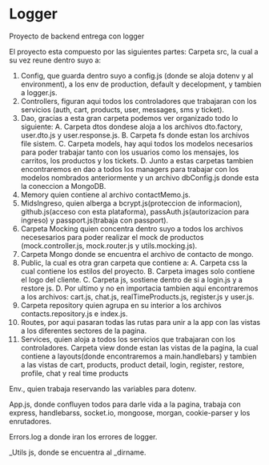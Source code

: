 # Logger

Proyecto de backend entrega con logger

El proyecto esta compuesto por las siguientes partes:
Carpeta src, la cual a su vez reune dentro suyo a:

1. Config, que guarda dentro suyo a config.js (donde se aloja dotenv y al environment), a los env de production, default y decelopment, y tambien a logger.js.
2. Controllers, figuran aqui todos los controladores que trabajaran con los servicios (auth, cart, products, user, messages, sms y ticket).
3. Dao, gracias a esta gran carpeta podemos ver organizado todo lo siguiente:
A. Carpeta dtos dondese aloja a los archivos dto.factory, user.dto.js y user.response.js.
B. Carpeta fs donde estan los archivos file sistem.
C. Carpeta models, hay aqui todos los modelos necesarios para poder trabajar tanto con los usuarios como los mensajes, los carritos, los productos y los tickets.
D. Junto a estas carpetas tambien encontraremos en dao a todos los managers para trabajar con los modelos nombrados anteriormente y un archivo dbConfig.js donde esta la coneccion a MongoDB.
5. Memory quien contiene al archivo contactMemo.js.
6. MidsIngreso, quien alberga a bcrypt.js(proteccion de informacion), github.js(acceso con esta plataforma), passAuth.js(autorizacion para ingreso) y passport.js(trabaja con passport).
7. Carpeta Mocking quien concentra dentro suyo a todos los archivos necesesarios para poder realizar el mock de productos (mock.controller.js, mock.router.js y utils.mocking.js).
8. Carpeta Mongo donde se encuentra el archivo de contacto de mongo.
9. Public, la cual es otra gran carpeta que contiene a:
A. Carpeta css la cual contiene los estilos del proyecto.
B. Carpeta images solo contiene el logo del cliente.
C. Carpeta js, sostiene dentro de si a login.js y a restore js.
D. Por ultimo y no en importacia tambien aqui encontraremos a los archivos: cart.js, chat.js, realTimeProducts.js, register.js  y user.js.
10. Carpeta repository quien agrupa en su interior a los archivos contacts.repository.js e index.js.
11. Routes, por aqui pasaran todas las rutas para unir a la app con las vistas a los diferentes sectores de la pagina.
12. Services, quien aloja a todos los servicios que trabajaran con los controladores.
Carpeta view donde estan las vistas de la pagina, la cual contiene a layouts(donde encontraremos a main.handlebars) y tambien a las vistas de cart, products, product detail, login, register, restore, profile, chat y real time products

Env., quien trabaja reservando las variables para dotenv.

App.js, donde confluyen todos para darle vida a la pagina, trabaja con express, handlebarss, socket.io, mongoose, morgan, cookie-parser y los enrutadores.

Errors.log a donde iran los errores de logger.

_Utils js, donde se encuentra al _dirname.
